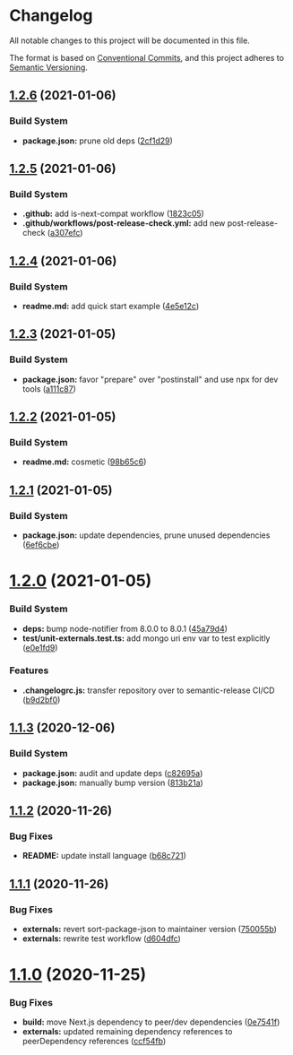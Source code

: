 # Changelog

All notable changes to this project will be documented in this file.

The format is based on [Conventional Commits][27], and this project adheres to
[Semantic Versioning][28].

## [1.2.6][29] (2021-01-06)

### Build System

- **package.json:** prune old deps ([2cf1d29][30])

## [1.2.5][1] (2021-01-06)

### Build System

- **.github:** add is-next-compat workflow ([1823c05][2])
- **.github/workflows/post-release-check.yml:** add new post-release-check
  ([a307efc][3])

## [1.2.4][4] (2021-01-06)

### Build System

- **readme.md:** add quick start example ([4e5e12c][5])

## [1.2.3][6] (2021-01-05)

### Build System

- **package.json:** favor "prepare" over "postinstall" and use npx for dev tools
  ([a111c87][7])

## [1.2.2][8] (2021-01-05)

### Build System

- **readme.md:** cosmetic ([98b65c6][9])

## [1.2.1][10] (2021-01-05)

### Build System

- **package.json:** update dependencies, prune unused dependencies
  ([6ef6cbe][11])

# [1.2.0][12] (2021-01-05)

### Build System

- **deps:** bump node-notifier from 8.0.0 to 8.0.1 ([45a79d4][13])
- **test/unit-externals.test.ts:** add mongo uri env var to test explicitly
  ([e0e1fd9][14])

### Features

- **.changelogrc.js:** transfer repository over to semantic-release CI/CD
  ([b9d2bf0][15])

## [1.1.3][16] (2020-12-06)

### Build System

- **package.json:** audit and update deps ([c82695a][17])
- **package.json:** manually bump version ([813b21a][18])

## [1.1.2][19] (2020-11-26)

### Bug Fixes

- **README:** update install language ([b68c721][20])

## [1.1.1][21] (2020-11-26)

### Bug Fixes

- **externals:** revert sort-package-json to maintainer version ([750055b][22])
- **externals:** rewrite test workflow ([d604dfc][23])

# [1.1.0][24] (2020-11-25)

### Bug Fixes

- **build:** move Next.js dependency to peer/dev dependencies ([0e7541f][25])
- **externals:** updated remaining dependency references to peerDependency
  references ([ccf54fb][26])

[1]:
  https://github.com/Xunnamius/next-test-api-route-handler/compare/v1.2.4...v1.2.5
[2]:
  https://github.com/Xunnamius/next-test-api-route-handler/commit/1823c055f034e528337c68d710164097e423f6e2
[3]:
  https://github.com/Xunnamius/next-test-api-route-handler/commit/a307efcf2cdf60679d68fab385bdc8951a476ace
[4]:
  https://github.com/Xunnamius/next-test-api-route-handler/compare/v1.2.3...v1.2.4
[5]:
  https://github.com/Xunnamius/next-test-api-route-handler/commit/4e5e12c0df4fc80abb696d32718440ff294902e7
[6]:
  https://github.com/Xunnamius/next-test-api-route-handler/compare/v1.2.2...v1.2.3
[7]:
  https://github.com/Xunnamius/next-test-api-route-handler/commit/a111c87ccd863ce4dac85a5bd0281d87affe3b63
[8]:
  https://github.com/Xunnamius/next-test-api-route-handler/compare/v1.2.1...v1.2.2
[9]:
  https://github.com/Xunnamius/next-test-api-route-handler/commit/98b65c6da330040e4bcbc22fe28db87c3965fd0e
[10]:
  https://github.com/Xunnamius/next-test-api-route-handler/compare/v1.2.0...v1.2.1
[11]:
  https://github.com/Xunnamius/next-test-api-route-handler/commit/6ef6cbeb143648eb1fed5eff39071a06e7354275
[12]:
  https://github.com/Xunnamius/next-test-api-route-handler/compare/v1.1.3...v1.2.0
[13]:
  https://github.com/Xunnamius/next-test-api-route-handler/commit/45a79d41835b5146912511f8b583c9128d154cf9
[14]:
  https://github.com/Xunnamius/next-test-api-route-handler/commit/e0e1fd951fbe63c04c264ad11ab1fa7a39e1679a
[15]:
  https://github.com/Xunnamius/next-test-api-route-handler/commit/b9d2bf010fba4b163e1eea0801271292a0e74308
[16]:
  https://github.com/Xunnamius/next-test-api-route-handler/compare/v1.1.2...v1.1.3
[17]:
  https://github.com/Xunnamius/next-test-api-route-handler/commit/c82695a8816b6cd5f0e11d09cc2f948a30a416e9
[18]:
  https://github.com/Xunnamius/next-test-api-route-handler/commit/813b21ad1e2c78594903b3a8f504f4460d8e506e
[19]:
  https://github.com/Xunnamius/next-test-api-route-handler/compare/v1.1.1...v1.1.2
[20]:
  https://github.com/Xunnamius/next-test-api-route-handler/commit/b68c721e5100baa883c7096e5cc4e81c1c60ed00
[21]:
  https://github.com/Xunnamius/next-test-api-route-handler/compare/v1.1.0...v1.1.1
[22]:
  https://github.com/Xunnamius/next-test-api-route-handler/commit/750055b92699fc7f1c06349ccdb0ddc0179f891a
[23]:
  https://github.com/Xunnamius/next-test-api-route-handler/commit/d604dfc39d2e77cbe1234b8349a2ecef81a9e54a
[24]:
  https://github.com/Xunnamius/next-test-api-route-handler/compare/v1.0.10...v1.1.0
[25]:
  https://github.com/Xunnamius/next-test-api-route-handler/commit/0e7541fbecd2e3bacc124f624bfca2b56ceeb89f
[26]:
  https://github.com/Xunnamius/next-test-api-route-handler/commit/ccf54fb480e35961647900d345149d3cd1cf60d8
[27]: https://conventionalcommits.org
[28]: https://semver.org
[29]:
  https://github.com/Xunnamius/next-test-api-route-handler/compare/v1.2.5...v1.2.6
[30]:
  https://github.com/Xunnamius/next-test-api-route-handler/commit/2cf1d29159fb746dc4a7c09a8193e46c6bec3823
